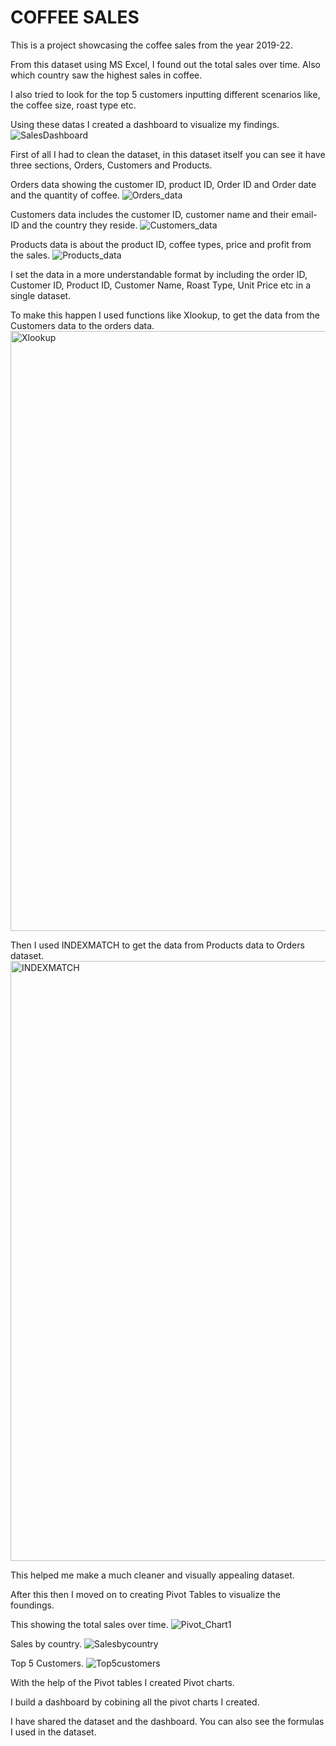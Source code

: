 # COFFEE SALES

This is a project showcasing the coffee sales from the year 2019-22.

From this dataset using MS Excel, I found out the total sales over time. Also which country saw the highest sales in coffee.

I also tried to look for the top 5 customers inputting different scenarios like, the coffee size, roast type etc.

Using these datas I created a dashboard to visualize my findings.
![SalesDashboard](https://github.com/FaizalAbdulNazar/Coffee-Sales/assets/159605612/a7f834b5-5f2d-4c7f-8f28-15a3832ae1f0)

First of all I had to clean the dataset, in this dataset itself you can see it have three sections, Orders, Customers and Products.

Orders data showing the customer ID, product ID, Order ID and Order date and the quantity of coffee.
![Orders_data](https://github.com/FaizalAbdulNazar/Coffee-Sales/assets/159605612/3c8287a5-8f95-4ed6-b53d-45531c1f4920)

Customers data includes the customer ID, customer name and their email-ID and the country they reside.
![Customers_data](https://github.com/FaizalAbdulNazar/Coffee-Sales/assets/159605612/14d2a6fe-fcb0-4fb5-a2c6-7cea6bbacc71)

Products data is about the product ID, coffee types, price and profit from the sales.
![Products_data](https://github.com/FaizalAbdulNazar/Coffee-Sales/assets/159605612/d94303c6-f8fa-4526-8525-d5ddb0580051)

I set the data in a more understandable format by including the order ID, Customer ID, Product ID, Customer Name, Roast Type, Unit Price etc in a single dataset.

To make this happen I used functions like Xlookup, to get the data from the Customers data to the orders data.
<img width="960" alt="Xlookup" src="https://github.com/FaizalAbdulNazar/Coffee-Sales/assets/159605612/6017536d-02f9-4a05-9e67-7c3ad7a548df">

Then I used INDEXMATCH to get the data from Products data to Orders dataset.
<img width="960" alt="INDEXMATCH" src="https://github.com/FaizalAbdulNazar/Coffee-Sales/assets/159605612/02e14299-5906-4073-993d-2aba88a64417">

This helped me make a much cleaner and visually appealing dataset.

After this then I moved on to creating Pivot Tables to visualize the foundings.

This showing the total sales over time.
![Pivot_Chart1](https://github.com/FaizalAbdulNazar/Coffee-Sales/assets/159605612/c0e986aa-cc85-458f-8f88-bd8fcb8060c2)

Sales by country.
![Salesbycountry](https://github.com/FaizalAbdulNazar/Coffee-Sales/assets/159605612/e9ff04e9-7942-4b4f-83d7-4d7c9b5e1a63)

Top 5 Customers.
![Top5customers](https://github.com/FaizalAbdulNazar/Coffee-Sales/assets/159605612/4bf65b57-c621-4ef3-9bf0-f21104a584fa)

With the help of the Pivot tables I created Pivot charts.

I build a dashboard by cobining all the pivot charts I created.

I have shared the dataset and the dashboard. You can also see the formulas I used in the dataset.
